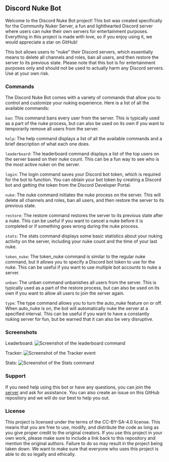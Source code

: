 ## Discord Nuke Bot
Welcome to the Discord Nuke Bot project! This bot was created specifically for the Community Nuker Server, a fun and lighthearted Discord server where users can nuke their own servers for entertainment purposes. Everything in this project is made with love, so if you enjoy using it, we would appreciate a star on GitHub!

This bot allows users to "nuke" their Discord servers, which essentially means to delete all channels and roles, ban all users, and then restore the server to its previous state. Please note that this bot is for entertainment purposes only and should not be used to actually harm any Discord servers. Use at your own risk.

### Commands
The Discord Nuke Bot comes with a variety of commands that allow you to control and customize your nuking experience. Here is a list of all the available commands:

`ban`: This command bans every user from the server. This is typically used as a part of the nuke process, but can also be used on its own if you want to temporarily remove all users from the server.

`help`: The help command displays a list of all the available commands and a brief description of what each one does.

`leaderboard`: The leaderboard command displays a list of the top users on the server based on their nuke count. This can be a fun way to see who is the most active nuker on the server.

`login`: The login command saves your Discord bot token, which is required for the bot to function. You can obtain your bot token by creating a Discord bot and getting the token from the Discord Developer Portal.

`nuke`: The nuke command initiates the nuke process on the server. This will delete all channels and roles, ban all users, and then restore the server to its previous state.

`restore`: The restore command restores the server to its previous state after a nuke. This can be useful if you want to cancel a nuke before it is completed or if something goes wrong during the nuke process.

`stats`: The stats command displays some basic statistics about your nuking activity on the server, including your nuke count and the time of your last nuke.

`token_nuke`: The token_nuke command is similar to the regular nuke command, but it allows you to specify a Discord bot token to use for the nuke. This can be useful if you want to use multiple bot accounts to nuke a server.

`unban`: The unban command unbanishes all users from the server. This is typically used as a part of the restore process, but can also be used on its own if you want to allow all users to join the server again.

`type`: The type command allows you to turn the auto_nuke feature on or off. When auto_nuke is on, the bot will automatically nuke the server at a specified interval. This can be useful if you want to have a constantly nuking server for fun, but be warned that it can also be very disruptive.

### Screenshots

Leaderboard:
![Screenshot of the leaderboard command](https://media.discordapp.net/attachments/1058161953257824346/1059543612179873893/image.png)

Tracker:
![Screenshot of the Tracker event](https://media.discordapp.net/attachments/1058161953257824346/1059543983124131871/image.png)

Stats:
![Screenshot of the Stats command](https://media.discordapp.net/attachments/1058161953257824346/1059544207544565881/image.png)

### Support
If you need help using this bot or have any questions, you can join the [server](https://discord.gg/n2xfSuf7p8) and ask for assistance. You can also create an issue on this GitHub repository and we will do our best to help you out.

### License
This project is licensed under the terms of the CC-BY-SA-4.0 license. This means that you are free to use, modify, and distribute the code as long as you give proper credit to the original creators. If you use this project in your own work, please make sure to include a link back to this repository and mention the original authors. Failure to do so may result in the project being taken down. We want to make sure that everyone who uses this project is able to do so legally and ethically.

